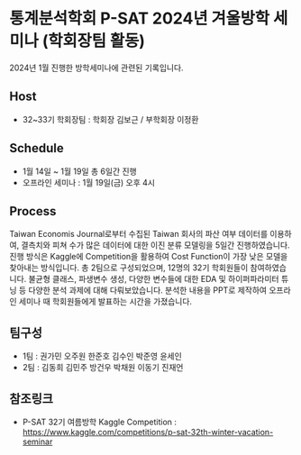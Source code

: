 # 통계분석학회 P-SAT 2024년 겨울방학 세미나   (학회장팀 활동)
2024년 1월 진행한 방학세미나에 관련된 기록입니다.

## Host

* 32~33기 학회장팀 : 학회장 김보근 / 부학회장 이정환
## Schedule

* 1월 14일 ~ 1월 19일 총 6일간 진행
* 오프라인 세미나 : 1월 19일(금) 오후 4시
## Process

Taiwan Economis Journal로부터 수집된 Taiwan 회사의 파산 여부 데이터를 이용하여, 결측치와 피쳐 수가 많은 데이터에 대한 이진 분류 모델링을 5일간 진행하였습니다. 진행 방식은 Kaggle에 Competition을 활용하여 Cost Function이 가장 낮은 모델을 찾아내는 방식입니다. 총 2팀으로 구성되었으며, 12명의 32기 학회원들이 참여하였습니다. 불균형 클래스, 파생변수 생성, 다양한 변수들에 대한 EDA 및 하이퍼파라미터 튜닝 등 다양한 분석 과제에 대해 다뤄보았습니다. 분석한 내용을 PPT로 제작하여 오프라인 세미나 때 학회원들에게 발표하는 시간을 가졌습니다.
## 팀구성

* 1팀 : 권가민 오주원 한준호 김수인 박준영 윤세인
* 2팀 : 김동희 김민주 방건우 박채원 이동기 진재언
## 참조링크

* P-SAT 32기 여름방학 Kaggle Competition :
https://www.kaggle.com/competitions/p-sat-32th-winter-vacation-seminar
